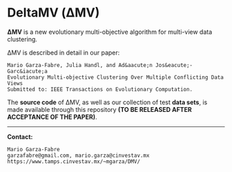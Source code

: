 # DeltaMV (&Delta;MV)

**&Delta;MV** is a new evolutionary multi-objective algorithm for multi-view data clustering.

&Delta;MV is described in detail in our paper:

	Mario Garza-Fabre, Julia Handl, and Ad&aacute;n Jos&eacute;-Garc&iacute;a 
	Evolutionary Multi-objective Clustering Over Multiple Conflicting Data Views
	Submitted to: IEEE Transactions on Evolutionary Computation.
	
The **source code** of &Delta;MV, as well as our collection of test **data sets**, is made available through this repository **(TO BE RELEASED AFTER ACCEPTANCE OF THE PAPER)**.

---

**Contact:**

	Mario Garza-Fabre
	garzafabre@gmail.com, mario.garza@cinvestav.mx
	https://www.tamps.cinvestav.mx/~mgarza/DMV/

